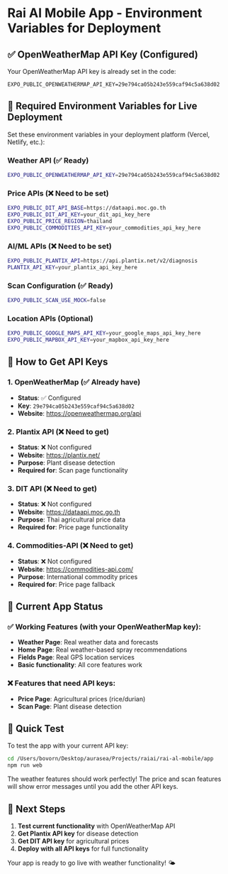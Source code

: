 # Rai AI Mobile App - Environment Variables for Deployment

## ✅ OpenWeatherMap API Key (Configured)
Your OpenWeatherMap API key is already set in the code:
```
EXPO_PUBLIC_OPENWEATHERMAP_API_KEY=29e794ca05b243e559caf94c5a638d02
```

## 🔧 Required Environment Variables for Live Deployment

Set these environment variables in your deployment platform (Vercel, Netlify, etc.):

### Weather API (✅ Ready)
```bash
EXPO_PUBLIC_OPENWEATHERMAP_API_KEY=29e794ca05b243e559caf94c5a638d02
```

### Price APIs (❌ Need to be set)
```bash
EXPO_PUBLIC_DIT_API_BASE=https://dataapi.moc.go.th
EXPO_PUBLIC_DIT_API_KEY=your_dit_api_key_here
EXPO_PUBLIC_PRICE_REGION=thailand
EXPO_PUBLIC_COMMODITIES_API_KEY=your_commodities_api_key_here
```

### AI/ML APIs (❌ Need to be set)
```bash
EXPO_PUBLIC_PLANTIX_API=https://api.plantix.net/v2/diagnosis
PLANTIX_API_KEY=your_plantix_api_key_here
```

### Scan Configuration (✅ Ready)
```bash
EXPO_PUBLIC_SCAN_USE_MOCK=false
```

### Location APIs (Optional)
```bash
EXPO_PUBLIC_GOOGLE_MAPS_API_KEY=your_google_maps_api_key_here
EXPO_PUBLIC_MAPBOX_API_KEY=your_mapbox_api_key_here
```

## 🚀 How to Get API Keys

### 1. OpenWeatherMap (✅ Already have)
- **Status**: ✅ Configured
- **Key**: `29e794ca05b243e559caf94c5a638d02`
- **Website**: https://openweathermap.org/api

### 2. Plantix API (❌ Need to get)
- **Status**: ❌ Not configured
- **Website**: https://plantix.net/
- **Purpose**: Plant disease detection
- **Required for**: Scan page functionality

### 3. DIT API (❌ Need to get)
- **Status**: ❌ Not configured
- **Website**: https://dataapi.moc.go.th
- **Purpose**: Thai agricultural price data
- **Required for**: Price page functionality

### 4. Commodities-API (❌ Need to get)
- **Status**: ❌ Not configured
- **Website**: https://commodities-api.com/
- **Purpose**: International commodity prices
- **Required for**: Price page fallback

## 📱 Current App Status

### ✅ Working Features (with your OpenWeatherMap key):
- **Weather Page**: Real weather data and forecasts
- **Home Page**: Real weather-based spray recommendations
- **Fields Page**: Real GPS location services
- **Basic functionality**: All core features work

### ❌ Features that need API keys:
- **Price Page**: Agricultural prices (rice/durian)
- **Scan Page**: Plant disease detection

## 🔧 Quick Test

To test the app with your current API key:

```bash
cd /Users/bovorn/Desktop/aurasea/Projects/raiai/rai-al-mobile/app
npm run web
```

The weather features should work perfectly! The price and scan features will show error messages until you add the other API keys.

## 🎯 Next Steps

1. **Test current functionality** with OpenWeatherMap API
2. **Get Plantix API key** for disease detection
3. **Get DIT API key** for agricultural prices
4. **Deploy with all API keys** for full functionality

Your app is ready to go live with weather functionality! 🌤️
